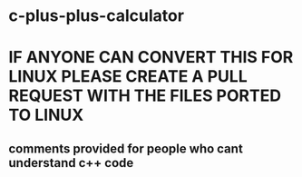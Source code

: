 # c-plus-plus-calculator

# IF ANYONE CAN CONVERT THIS FOR LINUX PLEASE CREATE A PULL REQUEST WITH THE FILES PORTED TO LINUX

## comments provided for people who cant understand c++ code
